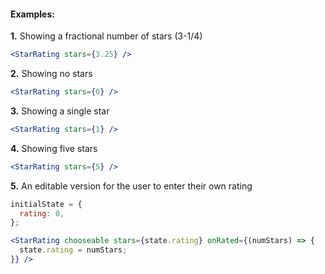 #### Examples:

__1.__ Showing a fractional number of stars (3-1/4)
```jsx
<StarRating stars={3.25} />
```

__2.__ Showing no stars
```jsx
<StarRating stars={0} />
```

__3.__ Showing a single star
```jsx
<StarRating stars={1} />
```

__4.__ Showing five stars
```jsx
<StarRating stars={5} />
```

__5.__ An editable version for the user to enter their own rating
```jsx
initialState = {
  rating: 0,
};

<StarRating chooseable stars={state.rating} onRated={(numStars) => {
  state.rating = numStars;
}} />
```
